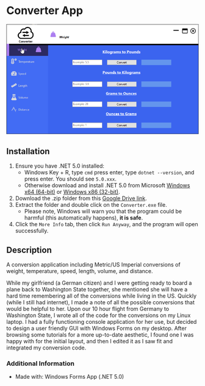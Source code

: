 # Converter App

![Converter App Gif](https://github.com/Kfollen93/Converter/blob/master/ConvertGif.gif)

## Installation
1. Ensure you have .NET 5.0 installed:
    * Windows Key + R, type `cmd` press enter, type `dotnet --version`, and press enter. You should see `5.0.xxx`.
    * Otherwise download and install .NET 5.0 from Microsoft [Windows x64 (64-bit)](https://download.visualstudio.microsoft.com/download/pr/8bc41df1-cbb4-4da6-944f-6652378e9196/1014aacedc80bbcc030dabb168d2532f/windowsdesktop-runtime-5.0.9-win-x64.exe) or [Windows x86 (32-bit)](https://download.visualstudio.microsoft.com/download/pr/d889a1ec-bf19-4915-8d8c-81adda8d558b/fffa6e33af1b4cfcafdca9aac3aef476/windowsdesktop-runtime-5.0.9-win-x86.exe).
2. Download the .zip folder from this <a href="https://drive.google.com/drive/folders/1NA645KMtv4yi9icfMvnT2P9tscoKwsGh?usp=sharing">Google Drive link</a>.
3. Extract the folder and double click on the `Converter.exe` file.
    * Please note, Windows will warn you that the program could be harmful (this automatically happens), <b>it is safe</b>.
4. Click the `More Info` tab, then click `Run Anyway`, and the program will open successfully.

## Description

A conversion application including Metric/US Imperial conversions of weight, temperature, speed, length, volume, and distance. <br>

While my girlfriend (a German citizen) and I were getting ready to board a plane back to Washington State together, she mentioned she will have a hard time remembering all of the conversions while living in the US. Quickly (while I still had internet), I made a note of all the possible conversions that would be helpful to her. Upon our 10 hour flight from Germany to Washington State, I wrote all of the code for the conversions on my Linux laptop. I had a fully functioning console application for her use, but decided to design a user friendly GUI with Windows Forms on my desktop. After browsing some tutorials for a more up-to-date aesthetic, I found one I was happy with for the initial layout, and then I edited it as I saw fit and integrated my conversion code.

### Additional Information
* Made with: Windows Forms App (.NET 5.0)
